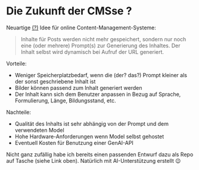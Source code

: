 # Die Zukunft der CMSse ?

Neuartige [(?)](https://github.com/khannover/autoblog) Idee für online Content-Management-Systeme: 

> Inhalte für Posts werden nicht mehr gespeichert, sondern nur noch eine (oder mehrere)
Prompt(s) zur Generierung des Inhaltes. Der Inhalt selbst wird dynamisch bei Aufruf der URL generiert.

Vorteile: 
  - Weniger Speicherplatzbedarf, wenn die (der? das?) Prompt kleiner als der sonst geschriebene Inhalt ist
  - Bilder können passend zum Inhalt generiert werden
  - Der Inhalt kann sich dem Benutzer anpassen in Bezug auf Sprache, Formulierung, Länge, Bildungsstand, etc.

Nachteile:
  - Qualität des Inhalts ist sehr abhängig von der Prompt und dem verwendeten Model
  - Hohe Hardware-Anforderungen wenn Model selbst gehostet
  - Eventuell Kosten für Benutzung einer GenAI-API

Nicht ganz zufällig habe ich bereits einen passenden Entwurf dazu als Repo auf Tasche (siehe Link oben).
Natürlich mit AI-Unterstützung erstellt 😉
